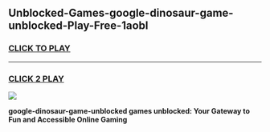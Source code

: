 
## Unblocked-Games-google-dinosaur-game-unblocked-Play-Free-1aobl
<h3>
<a href="https://premium76.site?title=google-dinosaur-game-unblocked&ref=21A">CLICK TO PLAY</a></h3>
<hr>

<h3>
<a href="https://premium76.site?title=google-dinosaur-game-unblocked&ref=21A">CLICK 2 PLAY</a>
  
</h3>

<a href="https://premium76.site?title=google-dinosaur-game-unblocked&ref=21A"><img src="https://clearcache.store/games.png"></a>


**google-dinosaur-game-unblocked games unblocked: Your Gateway to Fun and Accessible Online Gaming**
